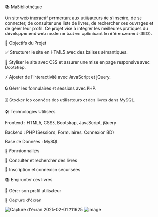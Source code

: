 📚 MaBibliothèque

Un site web interactif permettant aux utilisateurs de s'inscrire, de se connecter, de consulter une liste de livres, de rechercher des ouvrages et de gérer leur profil. Ce projet vise à intégrer les meilleures pratiques du développement web moderne tout en optimisant le référencement (SEO).

🎯 Objectifs du Projet

✅ Structurer le site en HTML5 avec des balises sémantiques.

🎨 Styliser le site avec CSS et assurer une mise en page responsive avec Bootstrap.

⚡ Ajouter de l'interactivité avec JavaScript et jQuery.

🔒 Gérer les formulaires et sessions avec PHP.

🗄️ Stocker les données des utilisateurs et des livres dans MySQL.

🛠️ Technologies Utilisées

Frontend : HTML5, CSS3, Bootstrap, JavaScript, jQuery

Backend : PHP (Sessions, Formulaires, Connexion BD)

Base de Données : MySQL

📌 Fonctionnalités

📖 Consulter et rechercher des livres

📝 Inscription et connexion sécurisées

📚 Emprunter des livres

👤 Gérer son profil utilisateur

📸 Capture d'écran

![Capture d'écran 2025-02-01 211625](https://github.com/user-attachments/assets/1a9afabc-e774-4956-829a-dbcc55db8f4f)
![image](https://github.com/user-attachments/assets/1dbe4282-c2ca-4d6c-b6c3-4ec5f868caa4)

